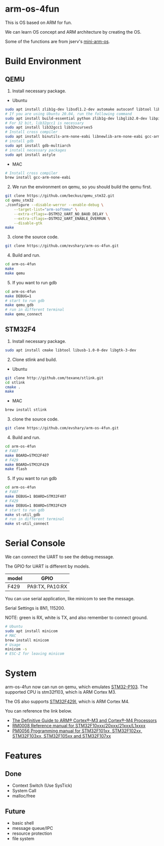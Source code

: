 # arm-os-4fun

This is OS based on ARM for fun.

We can learn OS concept and ARM architecture by creating the OS.

Some of the functions are from jserv's [mini-arm-os](https://github.com/jserv/mini-arm-os).

# Build Environment

## QEMU

1. Install necessary package.
  * Ubuntu
```bash
sudo apt install zlib1g-dev libsdl1.2-dev automake autoconf libtool libpixman-1-dev bison flex
# If you are using Ubuntu 20.04, run the following command
sudo apt install build-essential python zlib1g-dev libglib2.0-dev libpixman-1-dev libtool libfdt-dev
# For 32 bit, lib32gcc1 is necessary
sudo apt install lib32gcc1 lib32ncurses5
# Install cross compiler
sudo apt install binutils-arm-none-eabi libnewlib-arm-none-eabi gcc-arm-none-eabi
# install gdb
sudo apt install gdb-multiarch
# install necessary packages
sudo apt install astyle
```
   * MAC
```bash
# Install cross compiler
brew install gcc-arm-none-eabi
```
2. We run the environment on qemu, so you should build the qemu first.
```bash
git clone https://github.com/beckus/qemu_stm32.git
cd qemu_stm32
./configure --disable-werror --enable-debug \
    --target-list="arm-softmmu" \
    --extra-cflags=-DSTM32_UART_NO_BAUD_DELAY \
    --extra-cflags=-DSTM32_UART_ENABLE_OVERRUN \
    --disable-gtk
make
```
3. clone the source code.
```bash
git clone https://github.com/evshary/arm-os-4fun.git
```
4. Build and run.
```bash
cd arm-os-4fun
make
make qemu
```
5. If you want to run gdb
```bash
cd arm-os-4fun
make DEBUG=1
# start to run gdb
make qemu_gdb
# run in different terminal
make qemu_connect
```

## STM32F4

1. Install necessary package.
```bash
sudo apt install cmake libtool libusb-1.0-0-dev libgtk-3-dev
```
2. Clone stlink and build.
  * Ubuntu
```bash
git clone http://github.com/texane/stlink.git
cd stlink
cmake .
make
```
  * MAC
```bash
brew install stlink
```
3. clone the source code.
```bash
git clone https://github.com/evshary/arm-os-4fun.git
```
4. Build and run.
```bash
cd arm-os-4fun
# F407
make BOARD=STM32F407
# F429
make BOARD=STM32F429
make flash
```
5. If you want to run gdb
```bash
cd arm-os-4fun
# F407
make DEBUG=1 BOARD=STM32F407
# F429
make DEBUG=1 BOARD=STM32F429
# start to run gdb
make st-util_gdb
# run in different terminal
make st-util_connect
```

# Serial Console

We can connect the UART to see the debug message.

The GPIO for UART is different by models.

| model | GPIO |
| --- | --- |
| F429 | PA9:TX, PA10:RX |

You can use serial application, like minicom to see the message.

Serial Settings is 8N1, 115200.

NOTE: green is RX, white is TX, and also remember to connect ground.

```bash
# Ubuntu
sudo apt install minicom
# MAC
brew install minicom
# Usage
minicom -s
# ESC-Z for leaving minicom
```

# System

arm-os-4fun now can run on qemu, which emulates [STM32-P103](https://www.olimex.com/Products/ARM/ST/STM32-P103/). The supported CPU is stm32f103, which is ARM Cortex M3.

The OS also supports [STM32F429I](https://www.st.com/en/evaluation-tools/32f429idiscovery.html), which is ARM Cortex M4.

You can reference the link below.

* [The Definitive Guide to ARM® Cortex®-M3 and Cortex®-M4 Processors](https://www.amazon.com/Definitive-Guide-Cortex%C2%AE-M3-Cortex%C2%AE-M4-Processors/dp/0124080820)
* [RM0008 Reference manual for STM32F10xxx/20xxx/21xxx/L1xxxx](https://www.st.com/content/ccc/resource/technical/document/reference_manual/59/b9/ba/7f/11/af/43/d5/CD00171190.pdf/files/CD00171190.pdf/jcr:content/translations/en.CD00171190.pdf)
* [PM0056 Programming manual for STM32F101xx, STM32F102xx, STM32F103xx, STM32F105xx and STM32F107xx](https://www.st.com/content/ccc/resource/technical/document/programming_manual/5b/ca/8d/83/56/7f/40/08/CD00228163.pdf/files/CD00228163.pdf/jcr:content/translations/en.CD00228163.pdf)

# Features

## Done
* Context Switch (Use SysTick)
* System Call
* malloc/free

## Future
* basic shell
* message queue/IPC
* resource protection
* file system
